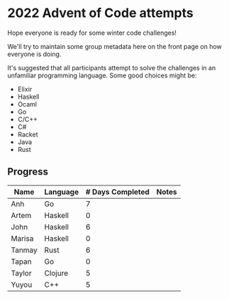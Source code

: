 # 2022 Advent of Code attempts

Hope everyone is ready for some winter code challenges!

We'll try to maintain some group metadata here on the front page on how everyone is doing.

It's suggested that all participants attempt to solve the challenges in an unfamiliar programming language. Some good choices might be:
- Elixir
- Haskell
- Ocaml
- Go
- C/C++
- C#
- Racket
- Java
- Rust

## Progress

| Name   	| Language 	| # Days Completed 	| Notes               	|
|--------	|----------	|------------------	|---------------------	|
| Anh    	| Go       	| 7                	|                     	|
| Artem 	| Haskell  	| 0                	|                     	|
| John   	| Haskell  	| 6                	|                     	|
| Marisa 	| Haskell  	| 0                	|                     	|
| Tanmay 	| Rust     	| 6                	|                     	|
| Tapan		| Go		    | 0                 |                       |
| Taylor 	| Clojure  	| 5                	|                     	|
| Yuyou 	| C++       | 5                	|                     	|